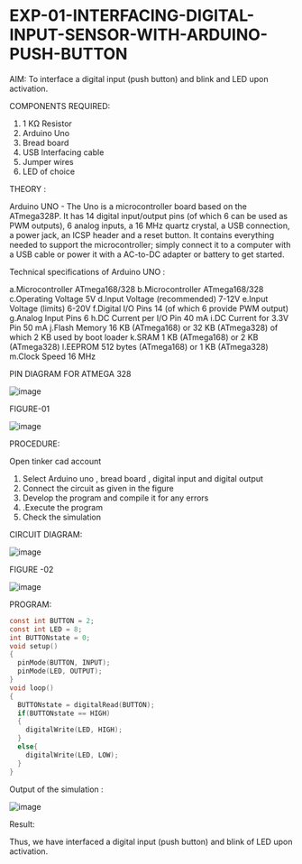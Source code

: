 # EXP-01-INTERFACING-DIGITAL-INPUT-SENSOR-WITH-ARDUINO-PUSH-BUTTON

AIM:  To interface a digital input (push button) and blink and LED upon activation.

COMPONENTS REQUIRED:
1.	1 KΩ Resistor 
2.	Arduino Uno 
3.	Bread board 
4.	USB Interfacing cable 
5.	Jumper wires 
6.	LED of choice 

THEORY :

Arduino UNO - 
 	  The Uno is a microcontroller board based on the ATmega328P. It has 14 digital input/output pins (of which 6 can be used as PWM outputs), 6 analog inputs, a 16 MHz quartz crystal, a USB connection, a power jack, an ICSP header and a reset button. It contains everything needed to support the microcontroller; simply connect it to a computer with a USB cable or power it with a AC-to-DC adapter or battery to get started.
	  
Technical specifications of Arduino UNO :

a.Microcontroller	ATmega168/328
b.Microcontroller	ATmega168/328
c.Operating Voltage	5V
d.Input Voltage (recommended)	7-12V
e.Input Voltage (limits)	6-20V
f.Digital I/O Pins	14 (of which 6 provide PWM output)
g.Analog Input Pins	6
h.DC Current per I/O Pin	40 mA
i.DC Current for 3.3V Pin	50 mA
j.Flash Memory	16 KB (ATmega168) or 32 KB (ATmega328) of which 2 KB used by boot loader
k.SRAM	1 KB (ATmega168) or 2 KB (ATmega328)
l.EEPROM	512 bytes (ATmega168) or 1 KB (ATmega328)
m.Clock Speed	16 MHz

PIN DIAGRAM FOR ATMEGA 328
 
![image](https://user-images.githubusercontent.com/36288975/163530394-115baee4-7ed1-49fe-9cce-d7b625e11e85.png)

FIGURE-01

![image](https://user-images.githubusercontent.com/36288975/163530431-4d390e98-0942-42d8-95b8-f57d348e6ad8.png)

PROCEDURE:

Open tinker cad account 
1.	Select Arduino uno , bread board , digital input and digital output 
2.	Connect the circuit as given in the figure 
3.	Develop the program and compile it for any errors 
4.	 .Execute the program 
5.	Check the simulation 

CIRCUIT DIAGRAM:

![image](https://user-images.githubusercontent.com/36288975/163530437-87a0afbd-b3c9-44ad-b907-5de63486fb9d.png)

FIGURE -02

![image](https://user-images.githubusercontent.com/74660507/166237326-d7560371-a8eb-4c72-8acc-a21baea7e115.png)

PROGRAM:
```c
const int BUTTON = 2;
const int LED = 8;
int BUTTONstate = 0;
void setup()
{
  pinMode(BUTTON, INPUT);
  pinMode(LED, OUTPUT);
}
void loop()
{
  BUTTONstate = digitalRead(BUTTON);
  if(BUTTONstate == HIGH)
  {
    digitalWrite(LED, HIGH);
  }
  else{
    digitalWrite(LED, LOW);
  }
}
```

Output of the simulation :

![image](https://user-images.githubusercontent.com/74660507/166237498-22a98700-2f7e-4c46-a84b-7d2d2bcbcc56.png)

Result:

Thus, we have interfaced a digital input (push button) and blink of LED upon activation.

